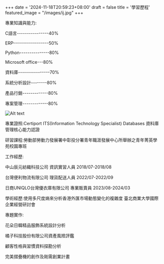 +++
date = '2024-11-18T20:59:23+08:00'
draft = false
title = '學習歷程'
featured_image = "/images/ij.jpg"
+++

專業知識與能力:

C語言----------------40%

ERP------------------50%

Python---------------80%

Microsoft office---80%

資料庫----------------70%

系統分析設計--------80%

產品行銷-------------80%

專案管理-------------80%


![Alt text](/images/rd.png "rd")

專業證照:Certiport ITS(Information Technology Specialist) Databases 資料庫管理核心能力認證

研習課程:勞動部勞動力發展署中彰投分署青年職涯發展中心所舉辦之青年菁英學苑校園專班

工作經歷:

中山辰元紡織科技公司  資訊實習人員 2018/07-2018/08

台灣便利物流有限公司  理貨配送人員 2022/07-2022/09

日商UNIQLO台灣優衣庫有限公司  專業販賣員 2023/08-2024/03

學術經歷:使用多尺度熵來分析香港外匯市場動態變化的複雜度 臺北商業大學國際企業經營研討會

專題實作:

花朵日韓精品服飾系統設計分析

橘子科技股份有限公司資產風險評鑑

顧客性格與習慣資料探勘分析

完美摺疊機的創作及剛需創業計畫